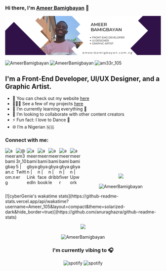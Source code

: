 ### Hi there, I'm [Ameer Bamigbayan][website] 👋  
                 
                 
<p align="center"> <img src="https://github.com/AmeerBamigbayan/AmeerBamigbayan/blob/main/LinkedIn%20Banner.png" />  </p>
 
<p align="left"> <img src="https://komarev.com/ghpvc/?username=AmeerBamigbayan&label=Profile%20views&color=0e75b6&style=flat" alt="AmeerBamigbayan" /> 
 <img
src="https://img.shields.io/github/followers/AmeerBamigbayan?style=social" alt="AmeerBamigbayan" />
<img
src="https://img.shields.io/twitter/follow/am33r_105?label=Follow%20me&style=social" alt="am33r_105" /> </p>
 

## I'm a Front-End Developer, UI/UX Designer, and a Graphic Artist.
    
- 🔭 You can check out my website [here](https://ameerbamigbayan.com.ng/)
- 👨🏾‍💻 See a few of my projects [here](https://www.linkedin.com/in/ameerbamigbayan)
- 🌱 I’m currently learning everything 🤣 
- 👯 I’m looking to collaborate with other content creators
- ⚡ Fun fact: I love to Dance 🕺
- 🌐 I’m a Nigerian 🇳🇬

### Connect with me:

[<img align="left" alt="ameerbamigbayan.com.ng" width="35px" src="https://cdn-icons-png.flaticon.com/512/841/841364.png" />][website]
[<img align="left" alt="@am33r_105 | Twitter" width="35px" src="https://img.icons8.com/color/344/twitter--v1.png" />][twitter]
[<img align="left" alt="ameerbamigbyan | LinkedIn" width="35px" src="https://img.icons8.com/color/344/linkedin-circled--v1.png" />][linkedin]
[<img align="left" alt="ameerbamigbyan | facebook" width="35px" src="https://img.icons8.com/fluency/344/facebook-new.png"  />][facebook]
[<img align="left" alt="ameerbamigbyan | dribble" width="35px" src="https://img.icons8.com/fluency/344/dribbble.png" />][dribbble]
[<img align="left" alt="ameerbamigbyan | fiverr" width="35px" src="https://img.icons8.com/color/344/fiverr.png" />][fiverr]
[<img align="left" alt="ameerbamigbyan | Upwork" width="35px" src="https://user-images.githubusercontent.com/76779409/172018227-ba03231d-3b20-4dc3-a8ba-16680c127d16.png" />][upwork]
<br /> 
<br>
<br>
<br>
 <!----<p align="center"><img src=https://github-profile-trophy.vercel.app/?username=AmeerBamigbayan&theme=onedark)](https://github.com/ryo-ma/github-profile-trophy width="100%" /></p>---->

<p align="center"> <img src=https://user-images.githubusercontent.com/76779409/170862828-81861544-0bf3-4780-9c5b-b3f309c88998.gif /> </p>






<p align="center" height='130px'> <img src="https://github-readme-stats.vercel.app/api?username=AmeerBamigbayan&show_icons=true&hide_title=true&include_all_commits=true&line_height=21&bg_color=0,ffb400,ffb400,F6C03D,F4DDA6&count_private=true&theme=graywhite" alt="AmeerBamigbayan"/></p> 
 [![cyberGenie's wakatime stats](https://github-readme-stats.vercel.app/api/wakatime?username=Ameer_105&layout=compact&theme=solarized-dark&hide_border=true)](https://github.com/anuraghazra/github-readme-stats)
<p align="center" height='130px'><img src="https://github-readme-streak-stats.herokuapp.com/?user=AmeerBamigbayan&theme=dark"/> </p>
 <p align="center" height='130px'> <img src="https://github-readme-stats.vercel.app/api/top-langs/?username=AmeerBamigbayan&layout=compact&show_icons=true&bg_color=0,EFE4CA,F4DDA6,F6C03D&theme=graywhite&hide_title=true" alt="AmeerBamigbayan"/> </p>

<h3 align="center">I'm currently vibing to 🎧</h3>
<p align="center"> <img src="https://spotify-github-profile.vercel.app/api/view?uid=dfnf3b6pfm5cxs5ix9nfyrtep&cover_image=true&theme=default&bar_color_cover=false" alt="spotify" height="320px"/> <img src="https://spotify-recently-played-readme.vercel.app/api?user=dfnf3b6pfm5cxs5ix9nfyrtep" alt="spotify" height="320px"/></p>



[website]: https://ameerbamigbayan.com.ng/
[twitter]: https://www.twitter.com/am33r_105/ 
[linkedin]: https://www.linkedin.com/in/ameerbamigbayan
[dribbble]: https://dribbble.com/AmeerBamigbayan
[fiverr]: https://www.fiverr.com/ameerdamilola?public_mode=true
[upwork]: https://www.upwork.com/freelancers/~018e4a266da3c6f995
[facebook]: https://www.facebook.com/ameer.bamigbayan.1/ 
